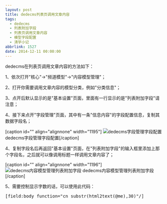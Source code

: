```yaml
---
layout: post
title: dedecms列表页调用文章内容
tags:
  - dedecms
  - 列表附加字段
  - 列表页调用文章内容
  - 模型字段配置
  - 清学小记
abbrlink: 1527
date: 2014-12-11 00:00:00
---
```


<!-- build time:Sat Jun 23 2018 12:05:15 GMT+0800 (中国标准时间) -->

dedecms在列表页调用文章内容的方法如下：

1、依次打开"核心"→"频道模型"→"内容模型管理"；

2、打开你需要调用文章内容的模型分类，例如"分类信息"；

3、点开后默认显示的是"基本设置"页面，里面有一行显示的是"列表附加字段"请注意；

4、接下来点开"字段管理"页面，其中有一条"信息内容"的字段配置信息，复制其数据字段名；

[caption id="" align="alignnone" width="1195"] ![dedecms字段管理字段配置](http://ww1.sinaimg.cn/large/4eed32f2jw1en5tpfvskyj20x70ipgq7.jpg) dedecms字段管理字段配置[/caption]

4、复制字段名后再返回"基本设置"页面，在"列表附加字段"的输入框里添加上那个字段名，之后就可以像调用标题一样调用文章内容了；

[caption id="" align="alignnone" width="1196"] ![dedecms内容模型管理列表附加字段](http://ww3.sinaimg.cn/large/4eed32f2jw1en5tpetmmlj20x80ipae6.jpg) dedecms内容模型管理列表附加字段[/caption]

5、需要控制显示字数的话，可以使用此代码：
<pre>[field:body function="cn_substr(html2text(@me),30)"/]</pre><!-- rebuild by neat -->